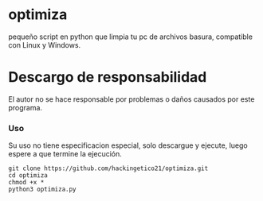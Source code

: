 # optimiza
pequeño script en python que limpia tu pc de archivos basura, compatible con Linux y Windows.
# Descargo de responsabilidad
El autor no se hace responsable por problemas o daños causados por este programa.

### Uso
Su uso no tiene especificacion especial, solo descargue y ejecute, luego espere a que termine la ejecución.
```
git clone https://github.com/hackingetico21/optimiza.git 
cd optimiza
chmod +x *
python3 optimiza.py
```
